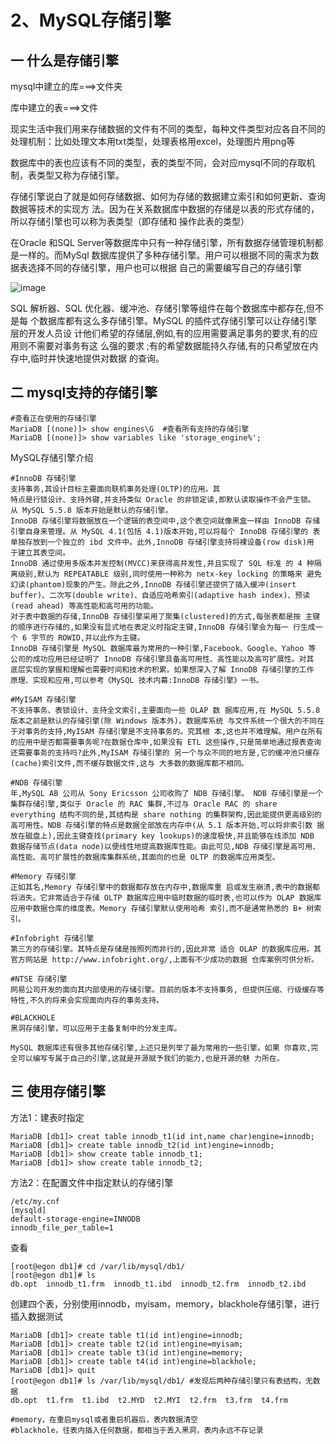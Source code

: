 # 2、MySQL存储引擎

## 一 什么是存储引擎

mysql中建立的库===>文件夹

库中建立的表===>文件

现实生活中我们用来存储数据的文件有不同的类型，每种文件类型对应各自不同的处理机制：比如处理文本用txt类型，处理表格用excel，处理图片用png等

数据库中的表也应该有不同的类型，表的类型不同，会对应mysql不同的存取机制，表类型又称为存储引擎。

 

存储引擎说白了就是如何存储数据、如何为存储的数据建立索引和如何更新、查询数据等技术的实现方
法。因为在关系数据库中数据的存储是以表的形式存储的，所以存储引擎也可以称为表类型（即存储和
操作此表的类型）

在Oracle 和SQL Server等数据库中只有一种存储引擎，所有数据存储管理机制都是一样的。而MySql
数据库提供了多种存储引擎。用户可以根据不同的需求为数据表选择不同的存储引擎，用户也可以根据
自己的需要编写自己的存储引擎

![image](http://m.qpic.cn/psb?/V102A2lz4CNKDM/Tlmf4zDjjP*LnRunZVRjna6deZNYThLUarpy6w1YYoo!/b/dFYBAAAAAAAA&bo=6wFEAQAAAAADJ60!&rf=viewer_4)

SQL 解析器、SQL 优化器、缓冲池、存储引擎等组件在每个数据库中都存在,但不是每 个数据库都有这么多存储引擎。MySQL 的插件式存储引擎可以让存储引擎层的开发人员设 计他们希望的存储层,例如,有的应用需要满足事务的要求,有的应用则不需要对事务有这 么强的要求 ;有的希望数据能持久存储,有的只希望放在内存中,临时并快速地提供对数据 的查询。 

## 二 mysql支持的存储引擎

```
#查看正在使用的存储引擎
MariaDB [(none)]> show engines\G  #查看所有支持的存储引擎
MariaDB [(none)]> show variables like 'storage_engine%'; 
```

MySQL存储引擎介绍

```
#InnoDB 存储引擎
支持事务,其设计目标主要面向联机事务处理(OLTP)的应用。其
特点是行锁设计、支持外键,并支持类似 Oracle 的非锁定读,即默认读取操作不会产生锁。 从 MySQL 5.5.8 版本开始是默认的存储引擎。
InnoDB 存储引擎将数据放在一个逻辑的表空间中,这个表空间就像黑盒一样由 InnoDB 存储引擎自身来管理。从 MySQL 4.1(包括 4.1)版本开始,可以将每个 InnoDB 存储引擎的 表单独存放到一个独立的 ibd 文件中。此外,InnoDB 存储引擎支持将裸设备(row disk)用 于建立其表空间。
InnoDB 通过使用多版本并发控制(MVCC)来获得高并发性,并且实现了 SQL 标准 的 4 种隔离级别,默认为 REPEATABLE 级别,同时使用一种称为 netx-key locking 的策略来 避免幻读(phantom)现象的产生。除此之外,InnoDB 存储引擎还提供了插入缓冲(insert buffer)、二次写(double write)、自适应哈希索引(adaptive hash index)、预读(read ahead) 等高性能和高可用的功能。
对于表中数据的存储,InnoDB 存储引擎采用了聚集(clustered)的方式,每张表都是按 主键的顺序进行存储的,如果没有显式地在表定义时指定主键,InnoDB 存储引擎会为每一 行生成一个 6 字节的 ROWID,并以此作为主键。
InnoDB 存储引擎是 MySQL 数据库最为常用的一种引擎,Facebook、Google、Yahoo 等 公司的成功应用已经证明了 InnoDB 存储引擎具备高可用性、高性能以及高可扩展性。对其 底层实现的掌握和理解也需要时间和技术的积累。如果想深入了解 InnoDB 存储引擎的工作 原理、实现和应用,可以参考《MySQL 技术内幕:InnoDB 存储引擎》一书。

#MyISAM 存储引擎
不支持事务、表锁设计、支持全文索引,主要面向一些 OLAP 数 据库应用,在 MySQL 5.5.8 版本之前是默认的存储引擎(除 Windows 版本外)。数据库系统 与文件系统一个很大的不同在于对事务的支持,MyISAM 存储引擎是不支持事务的。究其根 本,这也并不难理解。用户在所有的应用中是否都需要事务呢?在数据仓库中,如果没有 ETL 这些操作,只是简单地通过报表查询还需要事务的支持吗?此外,MyISAM 存储引擎的 另一个与众不同的地方是,它的缓冲池只缓存(cache)索引文件,而不缓存数据文件,这与 大多数的数据库都不相同。

#NDB 存储引擎
年,MySQL AB 公司从 Sony Ericsson 公司收购了 NDB 存储引擎。 NDB 存储引擎是一个集群存储引擎,类似于 Oracle 的 RAC 集群,不过与 Oracle RAC 的 share everything 结构不同的是,其结构是 share nothing 的集群架构,因此能提供更高级别的 高可用性。NDB 存储引擎的特点是数据全部放在内存中(从 5.1 版本开始,可以将非索引数 据放在磁盘上),因此主键查找(primary key lookups)的速度极快,并且能够在线添加 NDB 数据存储节点(data node)以便线性地提高数据库性能。由此可见,NDB 存储引擎是高可用、 高性能、高可扩展性的数据库集群系统,其面向的也是 OLTP 的数据库应用类型。

#Memory 存储引擎
正如其名,Memory 存储引擎中的数据都存放在内存中,数据库重 启或发生崩溃,表中的数据都将消失。它非常适合于存储 OLTP 数据库应用中临时数据的临时表,也可以作为 OLAP 数据库应用中数据仓库的维度表。Memory 存储引擎默认使用哈希 索引,而不是通常熟悉的 B+ 树索引。

#Infobright 存储引擎
第三方的存储引擎。其特点是存储是按照列而非行的,因此非常 适合 OLAP 的数据库应用。其官方网站是 http://www.infobright.org/,上面有不少成功的数据 仓库案例可供分析。

#NTSE 存储引擎
网易公司开发的面向其内部使用的存储引擎。目前的版本不支持事务, 但提供压缩、行级缓存等特性,不久的将来会实现面向内存的事务支持。

#BLACKHOLE
黑洞存储引擎，可以应用于主备复制中的分发主库。

MySQL 数据库还有很多其他存储引擎,上述只是列举了最为常用的一些引擎。如果 你喜欢,完全可以编写专属于自己的引擎,这就是开源赋予我们的能力,也是开源的魅 力所在。
```

## 三 使用存储引擎

方法1：建表时指定

```
MariaDB [db1]> creat table innodb_t1(id int,name char)engine=innodb;
MariaDB [db1]> create table innodb_t2(id int)engine=innodb;
MariaDB [db1]> show create table innodb_t1;
MariaDB [db1]> show create table innodb_t2;
```

方法2：在配置文件中指定默认的存储引擎

```
/etc/my.cnf
[mysqld]
default-storage-engine=INNODB
innodb_file_per_table=1
```

查看
```
[root@egon db1]# cd /var/lib/mysql/db1/
[root@egon db1]# ls
db.opt  innodb_t1.frm  innodb_t1.ibd  innodb_t2.frm  innodb_t2.ibd
```

创建四个表，分别使用innodb，myisam，memory，blackhole存储引擎，进行插入数据测试

```
MariaDB [db1]> create table t1(id int)engine=innodb;
MariaDB [db1]> create table t2(id int)engine=myisam;
MariaDB [db1]> create table t3(id int)engine=memory;
MariaDB [db1]> create table t4(id int)engine=blackhole;
MariaDB [db1]> quit
[root@egon db1]# ls /var/lib/mysql/db1/ #发现后两种存储引擎只有表结构，无数据
db.opt  t1.frm  t1.ibd  t2.MYD  t2.MYI  t2.frm  t3.frm  t4.frm

#memory，在重启mysql或者重启机器后，表内数据清空
#blackhole，往表内插入任何数据，都相当于丢入黑洞，表内永远不存记录
```